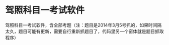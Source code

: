 驾照科目一考试软件
==================

驾照科目一考试软件，含全部考题（注：题目是2014年3月5号抓的，如果时间隔太久，题目可能有更新，需要自行重新抓题目了，代码里另一个窗体就是题目抓取程序）

